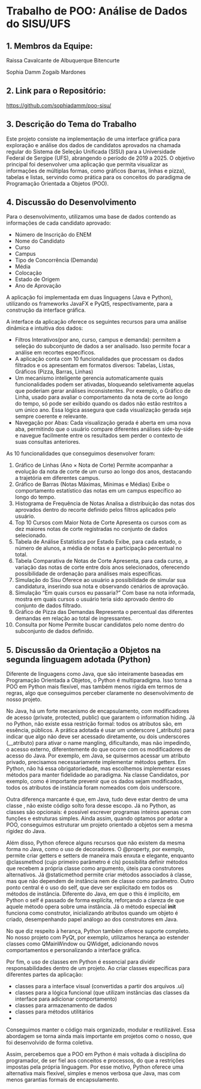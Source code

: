 # Trabalho de POO: Análise de Dados do SISU/UFS

## 1. Membros da Equipe: 
Raissa Cavalcante de Albuquerque Bitencurte

Sophia Damm Zogaib Mardones 

## 2. Link para o Repositório: 
https://github.com/sophiadamm/poo-sisu/

## 3. Descrição do Tema do Trabalho
Este projeto consiste na implementação de uma interface gráfica para exploração e análise dos dados de candidatos aprovados na chamada regular do Sistema de Seleção Unificada (SISU) para a Universidade Federal de Sergipe (UFS), abrangendo o período de 2019 a 2025.
O objetivo principal foi desenvolver uma aplicação que permita visualizar as informações de múltiplas formas, como gráficos (barras, linhas e pizza), tabelas e listas, servindo como prática para os conceitos do paradigma de Programação Orientada a Objetos (POO).

## 4. Discussão do Desenvolvimento

Para o desenvolvimento, utilizamos uma base de dados contendo as informações de cada candidato aprovado:
- Número de Inscrição do ENEM
- Nome do Candidato
- Curso
- Campus
- Tipo de Concorrência (Demanda)
- Média
- Colocação 
- Estado de Origem
- Ano de Aprovação

A aplicação foi implementada em duas linguagens (Java e Python), utilizando os frameworks JavaFX e PyQt5, respectivamente, para a construção da interface gráfica.

A interface da aplicação oferece os seguintes recursos para uma análise dinâmica e intuitiva dos dados:
- Filtros Interativos(por ano, curso, campus e demanda): permitem a seleção do subconjunto de dados a ser analisado. Isso permite focar a análise em recortes específicos.
- A aplicação conta com 10 funcionalidades que processam os dados filtrados e os apresentam em formatos diversos: Tabelas, Listas, Gráficos (Pizza, Barras, Linhas)
- Um mecanismo inteligente gerencia automaticamente quais funcionalidades podem ser ativadas, bloqueando seletivamente aquelas que poderiam gerar análises inconsistentes. Por exemplo, o Gráfico de Linha, usado para avaliar o comportamento da nota de corte ao longo do tempo, só pode ser exibido quando os dados não estão restritos a um único ano. Essa lógica assegura que cada visualização gerada seja sempre coerente e relevante.
- Navegação por Abas: Cada visualização gerada é aberta em uma nova aba, permitindo que o usuário compare diferentes análises side-by-side e navegue facilmente entre os resultados sem perder o contexto de suas consultas anteriores.

As 10 funcionalidades que conseguimos desenvolver foram:
1. Gráfico de Linhas (Ano × Nota de Corte)
Permite acompanhar a evolução da nota de corte de um curso ao longo dos anos, destacando a trajetória em diferentes campus.
2. Gráfico de Barras (Notas Máximas, Mínimas e Médias)
Exibe o comportamento estatístico das notas em um campus específico ao longo do tempo.
3. Histograma de Frequência de Notas
Analisa a distribuição das notas dos aprovados dentro do recorte definido pelos filtros aplicados pelo usuário.
4. Top 10 Cursos com Maior Nota de Corte
Apresenta os cursos com as dez maiores notas de corte registradas no conjunto de dados selecionado.
5. Tabela de Análise Estatística por Estado
Exibe, para cada estado, o número de alunos, a média de notas e a participação percentual no total.
6. Tabela Comparativa de Notas de Corte
Apresenta, para cada curso, a variação das notas de corte entre dois anos selecionados, oferecendo possibilidade de ordenação para análises mais específicas.
7. Simulação do Sisu
Oferece ao usuário a possibilidade de simular sua candidatura, inserindo sua nota e observando cenários de aprovação.
8. Simulação “Em quais cursos eu passaria?”
Com base na nota informada, mostra em quais cursos o usuário teria sido aprovado dentro do conjunto de dados filtrado.
9. Gráfico de Pizza das Demandas
Representa o percentual das diferentes demandas em relação ao total de ingressantes.
10. Consulta por Nome
Permite buscar candidatos pelo nome dentro do subconjunto de dados definido.

## 5. Discussão da Orientação a Objetos na segunda linguagem adotada (Python)

Diferente de linguagens como Java, que são inteiramente baseadas em Programação Orientada a Objetos, o Python é multiparadigma. Isso torna a POO em Python mais flexível, mas também menos rígida em termos de regras, algo que conseguimos perceber claramente no desenvolvimento de nosso projeto.

No Java, há um forte mecanismo de encapsulamento, com modificadores de acesso (private, protected, public) que garantem o information hiding. Já no Python, não existe essa restrição formal: todos os atributos são, em essência, públicos. A prática adotada é usar um underscore (_atributo) para indicar que algo não deve ser acessado diretamente, ou dois underscores (__atributo) para ativar o name mangling, dificultando, mas não impedindo, o acesso externo, diferentemente do que ocorre com os modificadores de acesso do Java.  Por exemplo, em Java, se quisermos acessar um atributo privado, precisamos necessariamente implementar métodos getters. Em Python, não há essa obrigatoriedade, mas escolhemos implementar esses métodos para manter fidelidade ao paradigma. Na classe Candidatos, por exemplo, como é importante prevenir que os dados sejam modificados, todos os atributos de instância foram nomeados com dois underscore.

Outra diferença marcante é que, em Java, tudo deve estar dentro de uma classe , não existe código solto fora desse escopo. Já no Python, as classes são opcionais: é possível escrever programas inteiros apenas com funções e estruturas simples. Ainda assim, quando optamos por adotar a POO, conseguimos estruturar um projeto orientado a objetos sem a mesma rigidez do Java.

Além disso, Python oferece alguns recursos que não existem da mesma forma no Java, como o uso de decoradores. O @property, por exemplo, permite criar getters e setters de maneira mais enxuta e elegante, enquanto @classmethod (cujo primeiro parâmetro é cls) possibilita definir métodos que recebem a própria classe como argumento, úteis para construtores alternativos. Já @staticmethod permite criar métodos associados à classe, mas que não dependem de instância nem de classe como parâmetro.
Outro ponto central é o uso do self, que deve ser explicitado em todos os métodos de instância. Diferente do Java, em que o this é implícito, em Python o self é passado de forma explícita, reforçando a clareza de que aquele método opera sobre uma instância. Já o método especial __init__ funciona como construtor, inicializando atributos quando um objeto é criado, desempenhando papel análogo ao dos construtores em Java.

No que diz respeito à herança, Python também oferece suporte completo. No nosso projeto com PyQt, por exemplo, utilizamos herança ao estender classes como QMainWindow ou QWidget, adicionando novos comportamentos e personalizando a interface gráfica. 

Por fim, o uso de classes em Python é essencial para dividir responsabilidades dentro de um projeto. Ao criar classes específicas para diferentes partes da aplicação:  
- classes para a interface visual (convertidas a partir dos arquivos .ui)
- classes para a lógica funcional (que utilizam instâncias das classes da interface para adicionar comportamento)
- classes para armazenamento de dados 
- classes para métodos utilitários
- 
Conseguimos manter o código mais organizado, modular e reutilizável. Essa abordagem se torna ainda mais importante em projetos como o nosso, que foi desenvolvido de forma coletiva.

Assim, percebemos que a POO em Python é mais voltada à disciplina do programador, de ser fiel aos conceitos e processos, do que a restrições impostas pela própria linguagem. Por esse motivo, Python oferece uma alternativa mais flexível, simples e menos verbosa que Java, mas com menos garantias formais de encapsulamento.
